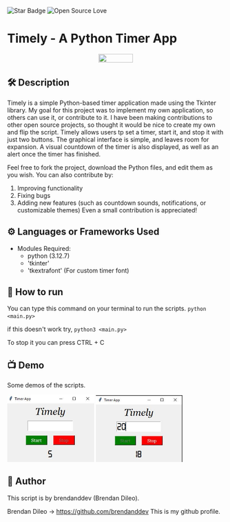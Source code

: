 ![Star Badge](https://img.shields.io/static/v1?label=%F0%9F%8C%9F&message=If%20Useful&style=style=flat&color=BC4E99)
![Open Source Love](https://badges.frapsoft.com/os/v1/open-source.svg?v=103)

# Timely - A Python Timer App

<p align="center">
<img src="assests/main.png" width=40% height=40%>

## 🛠️ Description
Timely is a simple Python-based timer application made using the Tkinter library.
My goal for this project was to implement my own application, so others can use it, or contribute to it.
I have been making contributions to other open source projects, so thought it would be nice to create my
own and flip the script. Timely allows users tp set a timer, start it, and stop it with just two buttons.
The graphical interface is simple, and leaves room for expansion. A visual countdown of the timer is also
displayed, as well as an alert once the timer has finished.

Feel free to fork the project, download the Python files, and edit them as you wish. You can also contribute by:

1. Improving functionality
2. Fixing bugs
3. Adding new features (such as countdown sounds, notifications, or customizable themes)
Even a small contribution is appreciated!

## ⚙️ Languages or Frameworks Used
- Modules Required:
    - python (3.12.7)
    - 'tkinter'
    - 'tkextrafont' (For custom timer font)

## 🌟 How to run

You can type this command on your terminal to run the scripts.
`python <main.py>`

if this doesn't work try,
`python3 <main.py>`

To stop it you can press CTRL + C

## 📺 Demo

Some demos of the scripts.

<img src="../Timely/assets/demo1.JPG" width=40% height=40%>
<img src="../Timely/assets/demo2.JPG" width=40% height=40%>

## 🤖 Author
This script is by brendanddev (Brendan Dileo).

Brendan Dileo -> https://github.com/brendanddev
This is my github profile.